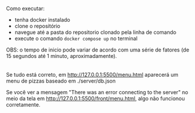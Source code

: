 Como executar:

- tenha docker instalado
- clone o repositório
- navegue até a pasta do repositorio clonado pela linha de comando
- execute o comando `docker compose up` no terminal

OBS: o tempo de inicio pode variar de acordo com uma série de fatores (de 15 segundos até 1 minuto, aproximadamente).
<br>
<br>
<br>
Se tudo está correto, em http://127.0.0.1:5500/menu.html aparecerá um menu de pizzas baseado em ./server/db.json

Se você ver a mensagem "There was an error connecting to the server" no meio da tela em http://127.0.0.1:5500/front/menu.html, algo não funcionou corretamente.
